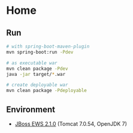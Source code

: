# Home


## Run

```bash
# with spring-boot-maven-plugin
mvn spring-boot:run -Pdev

# as executable war
mvn clean package -Pdev
java -jar target/*.war

# create deployable war
mvn clean package -Pdeployable
```

## Environment

- [JBoss EWS 2.1.0](https://access.redhat.com/articles/111723) (Tomcat 7.0.54, OpenJDK 7)